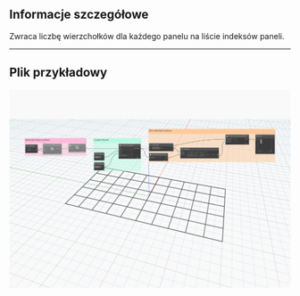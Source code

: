 ## Informacje szczegółowe
Zwraca liczbę wierzchołków dla każdego panelu na liście indeksów paneli.
___
## Plik przykładowy

![GetNumPanelVertices](./Autodesk.DesignScript.Geometry.PanelSurface.GetNumPanelVertices_img.jpg)
